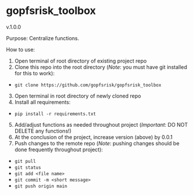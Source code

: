 # gopfsrisk_toolbox

v.1.0.0

Purpose: Centralize functions.

How to use: 

1. Open terminal of root directory of existing project repo
2. Clone this repo into the root directory (*Note*: you must have git installed for this to work):
- ```git clone https://github.com/gopfsrisk/gopfsrisk_toolbox```
3. Open terminal in root directory of newly cloned repo
4. Install all requirements:
- ```pip install -r requirements.txt```
5. Add/adjust functions as needed throughout project (*Important*: DO NOT DELETE any functions!)
6. At the conclusion of the project, increase version (above) by 0.0.1
7. Push changes to the remote repo (*Note*: pushing changes should be done frequently throughout project):
- ```git pull```
- ```git status```
- ```git add <file name>```
- ```git commit -m <short message>```
- ```git push origin main```